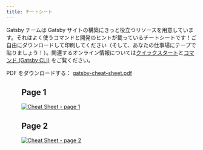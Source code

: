 ```yaml
---
title: チートシート
---
```


Gatsby チームは Gatsby サイトの構築にきっと役立つリソースを用意しています。それはよく使うコマンドと開発のヒントが載っているチートシートです！ご自由にダウンロードして印刷してください（そして、あなたの仕事場にテープで貼りましょう！）。関連するオンライン情報については[クイックスタート](/docs/quick-start/)と[コマンド (Gatsby CLI)](/docs/gatsby-cli/) をご覧ください。

PDF をダウンロードする： <a href="/gatsby-cheat-sheet.pdf" download>gatsby-cheat-sheet.pdf</a>

<figure aria-labelledby="cheat_sheet-text">
  <h2>Page 1</h2>
  <a
    href="/cheat-sheet_page_1.png"
    title="Click to open image in a new window"
    target="_blank"
    style="display:block;"
  >
    <img
      src="/cheat-sheet_page_1.png"
      alt="Cheat Sheet - page 1"
      style="display:block; margin:0;"
    />
  </a>
  <h2>Page 2</h2>
  <a
    href="/cheat-sheet_page_2.png"
    title="Click to open image in a new window"
    target="_blank"
    style="display:block;"
  >
    <img
      src="/cheat-sheet_page_2.png"
      alt="Cheat Sheet - page 2"
      style="display:block; margin:0;"
    />
  </a>
</figure>
<div
  id="cheat_sheet-text"
  style=" position: absolute; height: 1px; width: 1px;overflow: hidden; clip: rect(1px, 1px, 1px, 1px);"
>
  <h2>Gatsby Cheat Sheet contents</h2>
  <p>
    v1.0 for Gatsby 2.x
    <a href="https://gatsby.dev/cheatsheet">
      Latest version <span aria-hidden="true">↗</span>
    </a>
  </p>
  <h2>Top Docs</h2>
  <table>
    <tbody>
      <tr>
        <td>
          <p>Gatsby Docs</p>
        </td>
        <td>
          <p>
            <a href="https://gatsby.dev/docs">gatsby.dev/docs</a>
          </p>
        </td>
      </tr>
      <tr>
        <td>
          <p>Gatsby on GitHub</p>
        </td>
        <td>
          <p>
            <a href="https://github.com/gatsbyjs/gatsby">
              github.com/gatsbyjs/gatsby
            </a>
          </p>
        </td>
      </tr>
      <tr>
        <td>
          <p>Gatsby Tutorial</p>
        </td>
        <td>
          <p>
            <a href="https://gatsby.dev/tutorial">gatsby.dev/tutorial</a>
          </p>
        </td>
      </tr>
      <tr>
        <td>
          <p>
            Quick Start
            <br />
            (for intermediate and advanced developers)
          </p>
        </td>
        <td>
          <p>
            <a href="https://gatsby.dev/quick-start">gatsby.dev/quick-start</a>
          </p>
        </td>
      </tr>
      <tr>
        <td>
          <p>Gatsby Starters</p>
        </td>
        <td>
          <p>
            <a href="https://gatsby.dev/starters">gatsby.dev/starters</a>
          </p>
        </td>
      </tr>
      <tr>
        <td>
          <p>Quick Reference Guide</p>
        </td>
        <td>
          <p>
            <a href="https://gatsby.dev/recipes">gatsby.dev/recipes</a>
          </p>
        </td>
      </tr>
      <tr>
        <td>
          <p>Adding Images</p>
        </td>
        <td>
          <p>
            <a href="https://gatsby.dev/image">gatsby.dev/image</a>
          </p>
        </td>
      </tr>
      <tr>
        <td>
          <p>Gatsby Node APIs</p>
        </td>
        <td>
          <p>
            <a href="https://gatsby.dev/api">gatsby.dev/api</a>
          </p>
        </td>
      </tr>
      <tr>
        <td>
          <p>Querying with GraphQL</p>
        </td>
        <td>
          <p>
            <a href="https://gatsby.dev/graphql">gatsby.dev/graphql</a>
          </p>
        </td>
      </tr>
      <tr>
        <td>
          <p>Deploying and Hosting</p>
        </td>
        <td>
          <p>
            <a href="https://gatsby.dev/deploy">gatsby.dev/deploy</a>
          </p>
        </td>
      </tr>
      <tr>
        <td>
          <p>Using Gatsby Link</p>
        </td>
        <td>
          <p>
            <a href="https://gatsby.dev/link">gatsby.dev/link</a>
          </p>
        </td>
      </tr>
      <tr>
        <td>
          <p>Static Query</p>
        </td>
        <td>
          <p>
            <a href="https://gatsby.dev/static-query">
              gatsby.dev/static-query
            </a>
          </p>
        </td>
      </tr>
      <tr>
        <td>
          <p>How to Contribute</p>
        </td>
        <td>
          <p>
            <a href="https://gatsby.dev/contribute">gatsby.dev/contribute</a>
          </p>
        </td>
      </tr>
    </tbody>
  </table>
  <p>
    <a href="https://www.gatsbyjs.org/">gatsbyjs.org</a>
  </p>
  <p>
    <a href="https://twitter.com/gatsbyjs">twitter.com/gatsbyjs</a>
  </p>
  <h2>Gatsby CLI Commands</h2>
  <p>
    First, install the global executable:
    <br />
    <code>npm install -g gatsby-cli</code>
  </p>
  <p>
    Run <code>gatsby --help</code> for a list of commands and options.
  </p>
  <h3>
    <code>
      gatsby new <span style="font-weight:normal">my-site-name</span>
    </code>
  </h3>
  <p>
    Create a new local Gatsby site using the default starter (see “Quick Start
    Commands” in this cheat sheet on how to use other starters).
  </p>
  <h3>
    <code>gatsby develop</code>
  </h3>
  <p>Start the Gatsby development server.</p>
  <table>
    <tbody>
      <tr>
        <td>
          <p>
            <code>-H, --host</code>
          </p>
        </td>
        <td>
          <p>
            Set host. Defaults to <code>localhost</code>
          </p>
        </td>
      </tr>
      <tr>
        <td>
          <p>
            <code>-p, --port</code>
          </p>
        </td>
        <td>
          <p>
            Set port. Defaults to env.PORT or <code>8000</code>
          </p>
        </td>
      </tr>
      <tr>
        <td>
          <p>
            <code>-o, --open</code>
          </p>
        </td>
        <td>
          <p>Open the site in your (default) browser for you</p>
        </td>
      </tr>
      <tr>
        <td>
          <p>
            <code>-S, --https</code>
          </p>
        </td>
        <td>
          <p>Use HTTPS</p>
        </td>
      </tr>
    </tbody>
  </table>
  <h3>
    <code>gatsby build</code>
  </h3>
  <p>
    Compile your application and make it ready for deployment.
    <br />
  </p>
  <table>
    <tbody>
      <tr>
        <td>
          <p>
            <code>--prefix-paths</code>
          </p>
        </td>
        <td>
          <p>
            Build site with link paths prefixed
            <br />
            (set <code>pathPrefix</code> in your config)
          </p>
        </td>
      </tr>
      <tr>
        <td>
          <p>
            <code>--no-uglify</code>
          </p>
        </td>
        <td>
          <p>
            Build site without uglifying JS bundles
            <br />
            (for debugging)
          </p>
        </td>
      </tr>
      <tr>
        <td>
          <p>
            <code>--open-tracing-config-file</code>
          </p>
        </td>
        <td>
          <p>
            Tracer configuration file (OpenTracing compatible). See{" "}
            <a href="https://gatsby.dev/tracing">gatsby.dev/tracing</a>
          </p>
        </td>
      </tr>
    </tbody>
  </table>
  <h3>
    <code>gatsby serve</code>
  </h3>
  <p>Serve the production build for testing.</p>
  <table>
    <tbody>
      <tr>
        <td>
          <p>
            <code>-H, --host</code>
          </p>
        </td>
        <td>
          <p>
            Set host. Defaults to <code>localhost</code>
          </p>
        </td>
      </tr>
      <tr>
        <td>
          <p>
            <code>-p, --port</code>
          </p>
        </td>
        <td>
          <p>
            Set port. Defaults to <code>9000</code>
          </p>
        </td>
      </tr>
      <tr>
        <td>
          <p>
            <code>-o, --open</code>
          </p>
        </td>
        <td>
          <p>Open the site in your (default) browser for you</p>
        </td>
      </tr>
      <tr>
        <td>
          <p>
            <code>--prefix-paths</code>
          </p>
        </td>
        <td>
          <p>
            Serve site with link paths prefixed (if built with{" "}
            <code>pathPrefix</code> in your <code>gatsby-config.js</code>)
          </p>
        </td>
      </tr>
    </tbody>
  </table>
  <h3>
    <code>gatsby info</code>
  </h3>
  <p>
    Get helpful environment information which will be required when reporting a
    bug at{" "}
    <a href="https://github.com/gatsbyjs/gatsby/issues">
      github.com/gatsbyjs/gatsby/issues
    </a>
    .
  </p>
  <table>
    <tbody>
      <tr>
        <td>
          <p>
            <code>-C, --clipboard</code>
          </p>
        </td>
        <td>
          <p>Automagically copy environment information to clipboard</p>
        </td>
      </tr>
    </tbody>
  </table>
  <h3>gatsby clean</h3>
  <p>
    Wipe out Gatsby’s <code>.cache</code> and <code>public</code> directories.
  </p>
  <h2>T-Shirts, Hats, Hoodies, and more!</h2>
  <p>
    Sign up for the Gatsby Newsletter and <strong>get 30% off</strong> your
    Gatsby Store purchase! (
    <a href="https://gatsby.dev/store">gatsby.dev/store</a>)
  </p>
  <p>
    Sign up at <a href="https://gatsby.dev/discount">gatsby.dev/discount</a>
  </p>
  <h2>Quick Start Commands</h2>
  <p>
    Create a new Gatsby site using the “Blog” starter:
    <br />
    <code>
      gatsby new my-blog-starter https://github.com/gatsbyjs/gatsby-starter-blog
    </code>
  </p>
  <p>
    Navigate into your new site’s directory and start it up:
    <br />
    <code>
      cd my-blog-starter/
      <br />
      gatsby develop
    </code>
  </p>
  <p>
    Your site is now running at <code>http://localhost:8000</code>!
  </p>
  <p>
    {/* prettier-ignore */}
    You’ll also see a second link: <code>http://localhost:8000/___graphql</code>.
    This is a tool you can use to experiment with querying your data. Learn more
    about it at <a href="https://gatsby.dev/tutorial">gatsby.dev/tutorial</a>
  </p>
  <p>
    For more Gatsby starters, visit{" "}
    <a href="https://gatsby.dev/starters">gatsby.dev/starters</a>.
  </p>
  <h2>Helpful File Definitions</h2>
  <p>
    Each of these files should live at the root of your Gatsby project folder.
    See <a href="https://gatsby.dev/projects">gatsby.dev/projects</a>
  </p>
  <p>
    <code>gatsby-config.js</code> — configure options for a Gatsby site, with
    metadata for project title, description, plugins, etc.
  </p>
  <p>
    <code>gatsby-node.js</code> — implement Gatsby’s Node.js APIs to customize
    and extend default settings affecting the build process
  </p>
  <p>
    <code>gatsby-browser.js</code> — customize and extend default settings
    affecting the browser, using Gatsby’s browser APIs
  </p>
  <p>
    <code>gatsby-ssr.js</code> — use Gatsby’s server-side rendering APIs to
    customize default settings affecting server-side rendering
  </p>
</div>
